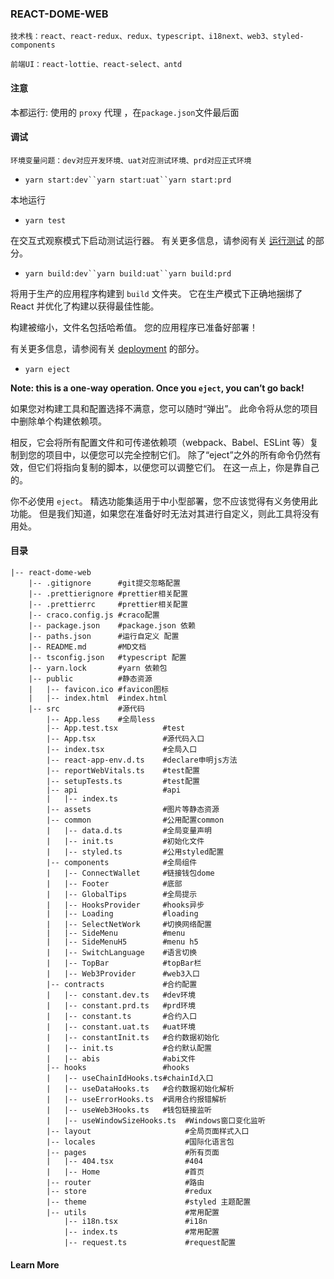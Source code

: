 ### REACT-DOME-WEB

`技术栈：react、react-redux、redux、typescript、i18next、web3、styled-components`

`前端UI：react-lottie、react-select、antd`

#### 注意

本都运行: 使用的 `proxy` 代理 ，在`package.json`文件最后面

#### 调试

~~~
环境变量问题：dev对应开发环境、uat对应测试环境、prd对应正式环境
~~~



* `yarn start:dev``yarn start:uat``yarn start:prd`

本地运行

* `yarn test`

在交互式观察模式下启动测试运行器。 有关更多信息，请参阅有关 [运行测试](https://gitee.com/link?target=https%3A%2F%2Ffacebook.github.io%2Fcreate-react-app%2Fdocs%2Frunning-tests) 的部分。

* `yarn build:dev``yarn build:uat``yarn build:prd`

将用于生产的应用程序构建到 `build` 文件夹。 它在生产模式下正确地捆绑了 React 并优化了构建以获得最佳性能。

构建被缩小，文件名包括哈希值。 您的应用程序已准备好部署！

有关更多信息，请参阅有关 [deployment](https://gitee.com/link?target=https%3A%2F%2Ffacebook.github.io%2Fcreate-react-app%2Fdocs%2Fdeployment) 的部分。

* `yarn eject`

**Note: this is a one-way operation. Once you `eject`, you can’t go back!**

如果您对构建工具和配置选择不满意，您可以随时“弹出”。 此命令将从您的项目中删除单个构建依赖项。

相反，它会将所有配置文件和可传递依赖项（webpack、Babel、ESLint 等）复制到您的项目中，以便您可以完全控制它们。 除了“eject”之外的所有命令仍然有效，但它们将指向复制的脚本，以便您可以调整它们。 在这一点上，你是靠自己的。

你不必使用 `eject`。 精选功能集适用于中小型部署，您不应该觉得有义务使用此功能。 但是我们知道，如果您在准备好时无法对其进行自定义，则此工具将没有用处。

#### 目录

~~~tsx
|-- react-dome-web
    |-- .gitignore      #git提交忽略配置
    |-- .prettierignore #prettier相关配置
    |-- .prettierrc     #prettier相关配置
    |-- craco.config.js #craco配置
    |-- package.json    #package.json 依赖
    |-- paths.json      #运行自定义 配置
    |-- README.md       #MD文档
    |-- tsconfig.json   #typescript 配置
    |-- yarn.lock       #yarn 依赖包
    |-- public          #静态资源
    |   |-- favicon.ico #favicon图标
    |   |-- index.html  #index.html
    |-- src             #源代码
        |-- App.less    #全局less
        |-- App.test.tsx          #test
        |-- App.tsx               #源代码入口
        |-- index.tsx             #全局入口
        |-- react-app-env.d.ts    #declare申明js方法
        |-- reportWebVitals.ts    #test配置
        |-- setupTests.ts         #test配置
        |-- api                   #api
        |   |-- index.ts
        |-- assets                #图片等静态资源
        |-- common                #公用配置common
        |   |-- data.d.ts         #全局变量声明
        |   |-- init.ts           #初始化文件
        |   |-- styled.ts         #公用styled配置
        |-- components            #全局组件
        |   |-- ConnectWallet     #链接钱包dome
        |   |-- Footer            #底部
        |   |-- GlobalTips        #全局提示
        |   |-- HooksProvider     #hooks异步
        |   |-- Loading           #loading
        |   |-- SelectNetWork     #切换网络配置
        |   |-- SideMenu          #menu
        |   |-- SideMenuH5        #menu h5
        |   |-- SwitchLanguage    #语言切换
        |   |-- TopBar            #topBar栏
        |   |-- Web3Provider      #web3入口
        |-- contracts             #合约配置
        |   |-- constant.dev.ts   #dev环境
        |   |-- constant.prd.ts   #prd环境
        |   |-- constant.ts       #合约入口
        |   |-- constant.uat.ts   #uat环境
        |   |-- constantInit.ts   #合约数据初始化
        |   |-- init.ts           #合约默认配置
        |   |-- abis              #abi文件
        |-- hooks                 #hooks
        |   |-- useChainIdHooks.ts#chainId入口
        |   |-- useDataHooks.ts   #合约数据初始化解析
        |   |-- useErrorHooks.ts  #调用合约报错解析
        |   |-- useWeb3Hooks.ts   #钱包链接监听
        |   |-- useWindowSizeHooks.ts  #Windows窗口变化监听
        |-- layout                     #全局页面样式入口
        |-- locales                    #国际化语言包
        |-- pages                      #所有页面
        |   |-- 404.tsx                #404
        |   |-- Home                   #首页
        |-- router                     #路由
        |-- store                      #redux
        |-- theme                      #styled 主题配置
        |-- utils                      #常用配置
            |-- i18n.tsx               #i18n
            |-- index.ts               #常用配置
            |-- request.ts             #request配置
~~~



#### Learn More
